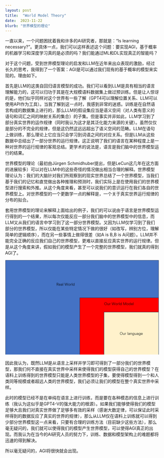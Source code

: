 ```yaml
---
layout: post
title:  "World Model Theory"
date:  2023-11-22
blurb: "世界模型的理论"
---
```

一直以来，一个问题困扰着我和许多的AI研究者，那就是：“Is learning necessary?”。更具体一点，我们可以这样表述这个问题：要实现AGI，基于概率的机器学习和深度学习真的是必须的吗？我们能通过ML和DL实现真正的智能吗？

对于这个问题，受到世界模型理论的启发和LLM在近年来出众表现的激励，经过长久的思考，我得到了一个答案：AGI是可以通过我们现有的基于概率的模型来实现的。理由如下。

首先是LLM的这类自回归语言模型的成功。我们可以看到LLM是具有相当的语言理解能力的，这可以归功于其是在大规模语料数据集上做过预训练。但是让人惊讶的是，他们似乎同样对这个世界有一些了解（GPT4可以理解位置关系、LLM可以使用API作为工具）。当我了解到这一点时，我感到非常的迷惑。训练是在自然语言构成的数据集上进行的，那么LLM的假设集应当是语义空间（对人类有意义的语句和词汇之间的映射关系的集合）的子集。但是事实并非如此，LLM学习到了部分真实世界的运作规律（同时我认为这才是其泛化能力来源的关键）。虽然仅仅是部分的不完全的规律，但是这仍然这远远超出了语义空间的范畴。LLM在语句上做训练，那么理论上它应当只会学习到词语之间的对应关系。但是LLM从这些数据中总结出了一部分世界的运行规律。这正说明了我们的语言在某种程度上是一种对世界的运行规律的客观总结。更学术的说法是，语言是我们脑中的世界模型运行的结果。

世界模型的理论（最初由Jürgen Schmidhuber提出，但是LeCun这几年在这方面的进展较多）可以对在LLM中的这些奇怪的情况做出相当合理的解释。世界模型理论认为：我们的大脑针对我们所观察到的现实世界总结了一个世界模型，当我们基于我们的记忆和直觉做出各种推理和预测时，我们实际上是在使用我们的世界模型进行搜索和外推。从这个角度来看，甚至可以说我们的意识运行在我们各自的世界模型上。对世界模型的一个更数学一点的解释是，一个关于真实世界运行规律的分布的拟合。

套用世界模型的理论来解释上面给出的例子，我们的可以说由于语言是世界模型运行得到的一个结果，所以每次仅能反应一部分我们脑中的世界模型中的信息，而LLM又从我们的语言中学习到了这一部分世界模型。又因为LLM仅学习到了我们部分的世界模型，所以仅能在某些特定情况下做的很好（如改写，辨别方位，理解简单的逻辑顺序），而在另一些事情上做得很差（如A is B,B is A问题）。LLM并不能完全正确的反应我们自己的世界模型，更难以直接反应真实世界的运行规律。但是从这个角度来讲，假如我们的模型产生了一个完整的世界模型，我们就真的得到AGI了。

![现实世界与世界模型与语言](/assets/img/work/post-2023-11-22/1.png "World Moddl")

因此我认为，既然LLM是从语言上采样并学习即可得到了一部分我们的世界模型，那我们何不直接在真实世界中采样来使得我们的模型获得自己的世界模型？在语料上训练得到的世界模型只能是人类世界模型的子集，要使得模型得到一个和人类同等规模或者超远人类的世界模型，我们必须让我们的模型在整个真实世界中采样。

此时的模型已经不是在单纯在语言上进行训练，而是要在各种模态的信息上进行训练（我认为这似乎是GPT4-V的强大能力的根源）。如果我们能够使得我们的模型足够大且我们对真实世界做了足够多有效的采样（感谢大数定律，可以保证此时采样得到的数据反应了真实的世界的规律），那么从LLM仅在语料上训练就可以得到少部分世界模型这一点来看，只要有合理的训练方法（目前缺少这些方法），那么毫无疑问的，我们就可以使得我们的模型产生世界模型，可以使得AGI真正的出现。而我认为在当今的AI研究人员的努力下，训练、数据和模型架构上的难题都将迅速的得到解决。

所以毫无疑问的，AGI将很快就会出现。